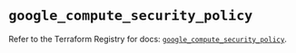 # `google_compute_security_policy`

Refer to the Terraform Registry for docs: [`google_compute_security_policy`](https://registry.terraform.io/providers/hashicorp/google/5.23.0/docs/resources/compute_security_policy).
